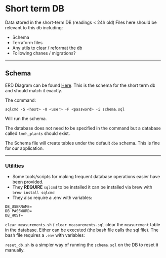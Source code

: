# Short term DB

Data stored in the short-term DB (readings < 24h old) 
Files here should be relevant to this db including:

- Schema
- Terraform files
- Any  utils to clear / reformat the db
- Following chanes / migrations?

---

## Schema

ERD Diagram can be found [Here](https://drawsql.app/teams/sigma-labs-37/diagrams/lmnh-plants). This is the schema for the short term db and should match it exactly.

The command:

`sqlcmd -S <host> -U <user> -P <password> -i schema.sql`

Will run the schema.

The database does not need to be specified in the command but a database called `lmnh_plants` should exist.


The Schema file will create tables under the default `dbo` schema. This is fine for our application.

---

### Utilities

- Some tools/scripts for making frequent database operations easier have been provided.
- They **REQUIRE** `sqlcmd` to be installed it can be installed via brew with `brew install sqlcmd`
- They also require a .env with variables:

```
DB_USERNAME=
DB_PASSWORD=
DB_HOST=
```


`clear_measurements.sh` / `clear_measurements.sql` clear the `measurement` table in the database. Either can be executed (the bash file calls the sql file). The bash file requires a `.env` with variables:

`reset_db.sh` is a simpler way of running the `schema.sql` on the DB to reset it manually.

